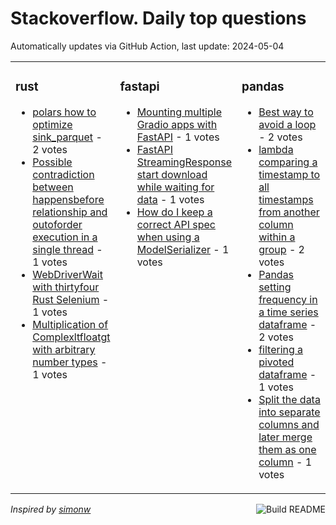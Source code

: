 # Stackoverflow. Daily top questions 

Automatically updates via GitHub Action, last update: <!-- date starts -->2024-05-04<!-- date ends -->


<table><tr><td valign="top" width="33%">

### rust
<!-- rust starts -->
* [polars how to optimize sink_parquet](https://stackoverflow.com/questions/78425804/polars-how-to-optimize-sink-parquet) - 2 votes
* [Possible contradiction between happensbefore relationship and outoforder execution in a single thread](https://stackoverflow.com/questions/78424338/possible-contradiction-between-happens-before-relationship-and-out-of-order-exec) - 1 votes
* [WebDriverWait with thirtyfour Rust Selenium](https://stackoverflow.com/questions/78428763/webdriverwait-with-thirtyfour-rust-selenium) - 1 votes
* [Multiplication of Complexltfloatgt with arbitrary number types](https://stackoverflow.com/questions/78424880/multiplication-of-complexfloat-with-arbitrary-number-types) - 1 votes
<!-- rust ends -->
</td><td valign="top" width="34%">


### fastapi
<!-- fastapi starts -->
* [Mounting multiple Gradio apps with FastAPI](https://stackoverflow.com/questions/78426675/mounting-multiple-gradio-apps-with-fastapi) - 1 votes
* [FastAPI StreamingResponse start download while waiting for data](https://stackoverflow.com/questions/78423618/fastapi-streamingresponse-start-download-while-waiting-for-data) - 1 votes
* [How do I keep a correct API spec when using a ModelSerializer](https://stackoverflow.com/questions/78423078/how-do-i-keep-a-correct-api-spec-when-using-a-modelserializer) - 1 votes
<!-- fastapi ends -->
</td><td valign="top" width="34%">


### pandas
<!-- pandas starts -->
* [Best way to avoid a loop](https://stackoverflow.com/questions/78426073/best-way-to-avoid-a-loop) - 2 votes
* [lambda comparing a timestamp to all timestamps from another column within a group](https://stackoverflow.com/questions/78423647/lambda-comparing-a-timestamp-to-all-timestamps-from-another-column-within-a-grou) - 2 votes
* [Pandas setting frequency in a time series dataframe](https://stackoverflow.com/questions/78424819/pandas-setting-frequency-in-a-time-series-dataframe) - 2 votes
* [filtering a pivoted dataframe](https://stackoverflow.com/questions/78428827/filtering-a-pivoted-dataframe) - 1 votes
* [Split the data into separate columns and later merge them as one column](https://stackoverflow.com/questions/78426659/split-the-data-into-separate-columns-and-later-merge-them-as-one-column) - 1 votes
<!-- pandas ends -->
</td></tr></table>

<a href="https://github.com/hp0404/hp0404/actions"><img src="https://github.com/hp0404/hp0404/workflows/Build%20README/badge.svg" align="right" alt="Build README"></a> <p>*Inspired by  [simonw](https://github.com/simonw/simonw)*</p>
